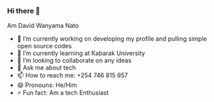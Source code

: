 ### Hi there 👋
Am David Wanyama Nato

- 🔭 I’m currently working on developing my profile and pulling simple open source codes
- 🌱 I’m currently learning at Kabarak University 
- 👯 I’m looking to collaborate on any ideas
- 💬 Ask me about tech
- 📫 How to reach me: +254 746 815 957
- 😄 Pronouns:     He/Him
- ⚡ Fun fact: Am a tech Enthusiast
